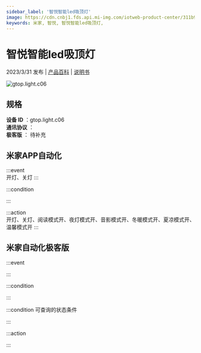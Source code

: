 ```yaml
---
sidebar_label: '智悦智能led吸顶灯'
image: https://cdn.cnbj1.fds.api.mi-img.com/iotweb-product-center/311b94b1f054ea6aee4e913a327ff616_1677310872215.png?GalaxyAccessKeyId=AKVGLQWBOVIRQ3XLEW&Expires=9223372036854775807&Signature=tyFr9tfcih/rz3aeQwETfLWDpcU=
keywords: 米家, 智悦, 智悦智能led吸顶灯, 
---
```

# 智悦智能led吸顶灯

2023/3/31 发布 | [产品百科](https://home.mi.com/webapp/content/baike/product/index.html?model=gtop.light.c06/) | [说明书](https://home.mi.com/views/introduction.html?model=gtop.light.c06&region=cn)

![gtop.light.c06](https://cdn.cnbj1.fds.api.mi-img.com/iotweb-product-center/311b94b1f054ea6aee4e913a327ff616_1677310872215.png?GalaxyAccessKeyId=AKVGLQWBOVIRQ3XLEW&Expires=9223372036854775807&Signature=tyFr9tfcih/rz3aeQwETfLWDpcU=)

## 规格  
> 
**设备 ID** ：gtop.light.c06  
**通讯协议** ：  
**极客版**  ： 待补充 


## 米家APP自动化  

:::event  
开灯、关灯
:::

:::condition  

:::

:::action   
开灯、关灯、阅读模式开、夜灯模式开、音影模式开、冬暖模式开、夏凉模式开、温馨模式开
:::

## 米家自动化极客版  

:::event  

:::

:::condition  

:::

:::condition 可查询的状态条件  

:::

:::action  

:::

        
